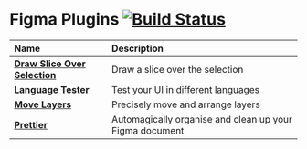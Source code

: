 # Figma Plugins [![Build Status](https://img.shields.io/travis/yuanqing/figma-plugins.svg)](https://travis-ci.org/yuanqing/figma-plugins)

Name | Description
:--|:--
[**Draw Slice Over Selection**](packages/figma-draw-slice-over-selection) | Draw a slice over the selection
[**Language Tester**](packages/figma-language-tester) | Test your UI in different languages
[**Move Layers**](packages/figma-move-layers) | Precisely move and arrange layers
[**Prettier**](packages/figma-prettier) | Automagically organise and clean up your Figma document
